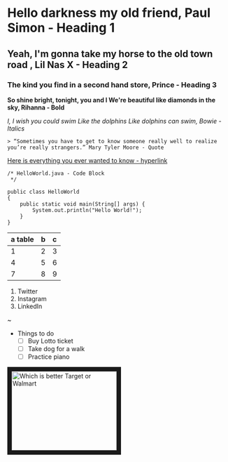
# Hello darkness my old friend, Paul Simon - Heading 1


## Yeah, I'm gonna take my horse to the old town road , Lil Nas X - Heading 2

### The kind you find in a second hand store, Prince - Heading 3

**So shine bright, tonight, you and I
We're beautiful like diamonds in the sky, Rihanna - Bold**


*I, I wish you could swim
Like the dolphins
Like dolphins can swim, Bowie - Italics*

```
> “Sometimes you have to get to know someone really well to realize you’re really strangers.” Mary Tyler Moore - Quote

```
[Here is everything you ever wanted to know - hyperlink](http://docs.teradata.com "All of them")

```
/* HelloWorld.java - Code Block
 */

public class HelloWorld
{
	public static void main(String[] args) {
		System.out.println("Hello World!");
	}
}
```


| a table | b | c |
|--|--|--|
| 1 | 2 | 3 |
| 4 | 5 |6  |
| 7 | 8 |9  |

1. Twitter
1. Instagram
1. LinkedIn

~

- Things to do
  - [ ] Buy Lotto ticket
  - [ ] Take dog for a walk
  - [ ] Practice piano

<a href="http://www.youtube.com/watch?feature=player_embedded&v=oTbTuiIT0mU
" target="_blank"><img src="http://img.youtube.com/vi/oTbTuiIT0mU/default.jpg" 
alt="Which is better Target or Walmart" width="240" height="180" border="10" /></a>


